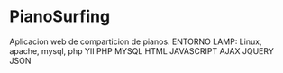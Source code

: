 # PianoSurfing
Aplicacion web de comparticion de pianos.
ENTORNO LAMP: Linux, apache, mysql, php
YII
PHP
MYSQL
HTML
JAVASCRIPT
AJAX
JQUERY
JSON
